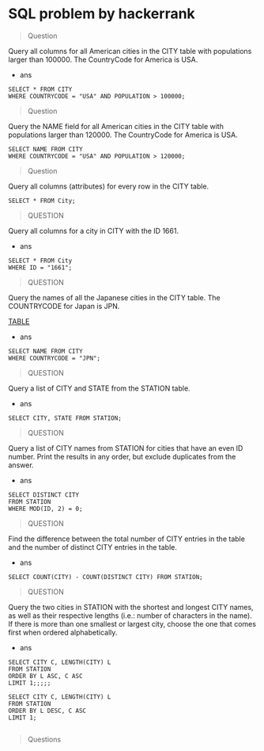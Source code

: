 # SQL problem by hackerrank ##

> Question

Query all columns for all American cities in the CITY table with populations larger than 100000. The CountryCode for America is USA.

- ans 

```
SELECT * FROM CITY
WHERE COUNTRYCODE = "USA" AND POPULATION > 100000;
```

> Question

Query the NAME field for all American cities in the CITY table with populations larger than 120000. The CountryCode for America is USA.

```
SELECT NAME FROM CITY 
WHERE COUNTRYCODE = "USA" AND POPULATION > 120000;
```

> Question

Query all columns (attributes) for every row in the CITY table.

```
SELECT * FROM City;
```
> QUESTION

Query all columns for a city in CITY with the ID 1661.

- ans
```
SELECT * FROM City
WHERE ID = "1661";

```

> QUESTION

Query the names of all the Japanese cities in the CITY table. The COUNTRYCODE for Japan is JPN.

[TABLE ](https://s3.amazonaws.com/hr-challenge-images/9336/1449345840-5f0a551030-Station.jpg "STATION")

- ans 
```
SELECT NAME FROM CITY
WHERE COUNTRYCODE = "JPN";

```

> QUESTION

Query a list of CITY and STATE from the STATION table.
- ans
```
SELECT CITY, STATE FROM STATION;

```

> QUESTION

Query a list of CITY names from STATION for cities that have an even ID number. Print the results in any order, but exclude duplicates from the answer.

- ans
```
SELECT DISTINCT CITY 
FROM STATION
WHERE MOD(ID, 2) = 0;

```

> QUESTION

Find the difference between the total number of CITY entries in the table and the number of distinct CITY entries in the table.

- ans
```
SELECT COUNT(CITY) - COUNT(DISTINCT CITY) FROM STATION;

```

> QUESTION

Query the two cities in STATION with the shortest and longest CITY names, as well as their respective lengths (i.e.: number of characters in the name). If there is more than one smallest or largest city, choose the one that comes first when ordered alphabetically.

- ans
```
SELECT CITY C, LENGTH(CITY) L
FROM STATION 
ORDER BY L ASC, C ASC
LIMIT 1;;;;;

SELECT CITY C, LENGTH(CITY) L
FROM STATION 
ORDER BY L DESC, C ASC
LIMIT 1;


```

>Questions 




